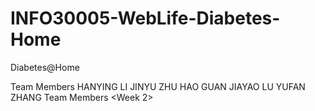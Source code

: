 # INFO30005-WebLife-Diabetes-Home
Diabetes@Home 

Team Members
  HANYING LI
  JINYU ZHU
  HAO GUAN
  JIAYAO LU
  YUFAN ZHANG
Team Members <Week 2>
